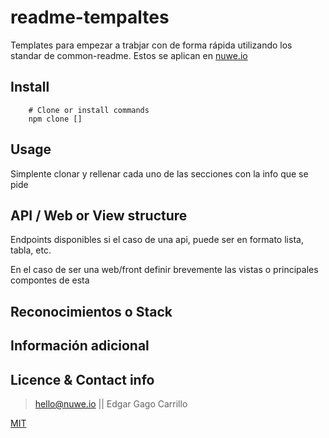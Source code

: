 # readme-tempaltes

Templates para empezar a trabjar con de forma rápida utilizando los standar de common-readme. Estos se aplican en [nuwe.io](https://nuwe.io)
## Install

```shell
    # Clone or install commands
    npm clone []
```

## Usage

Simplente clonar y rellenar cada uno de las secciones con la info que se pide

## API / Web or View structure

Endpoints disponibles si el caso de una api, puede ser en formato lista, tabla, etc.

En el caso de ser una web/front definir brevemente las vistas o principales compontes de esta


## Reconocimientos o Stack 


## Información adicional
## Licence & Contact info

> hello@nuwe.io || Edgar Gago Carrillo

[MIT](https://opensource.org/licenses/MIT)
